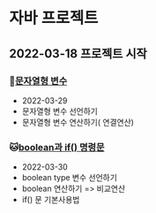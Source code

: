 # 자바 프로젝트
## 2022-03-18 프로젝트 시작


### :hamster:[문자열형 변수](https://github.com/lee9805/Biz_2022_505_javawork/tree/master/Java_10_Varriable_05)
* 2022-03-29
* 문자열형 변수 선언하기
* 문자열형 변수 연산하기( 연결연산)

### :cat:[boolean과 if() 명령문](https://github.com/lee9805/Biz_2022_505_javawork/tree/master/Java_10_Varriable_06)
* 2022-03-30
* boolean type 변수 선언하기
* boolean 연산하기 => 비교연산
* if() 문 기본사용법
